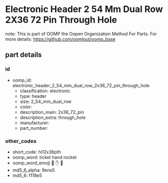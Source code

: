 # Electronic Header 2 54 Mm Dual Row 2X36 72 Pin Through Hole  

note: This is part of OOMP the Oopen Organization Method For Parts. For more details: https://github.com/oomlout/oomp_base

##  part details





### id
* oomp_id: electronic_header_2_54_mm_dual_row_2x36_72_pin_through_hole
  * classification: electronic
  * type: header
  * size: 2_54_mm_dual_row
  * color: 
  * description_main: 2x36_72_pin
  * description_extra: through_hole
  * manufacturer: 
  * part_number: 

### other_codes
* short_code: hi12x36pth
* oomp_word: ticket hand rocket
* oomp_word_emoji :ticket: :hand: :rocket:
* md5_6_alpha: 9ens5
* md5_6: f118e5